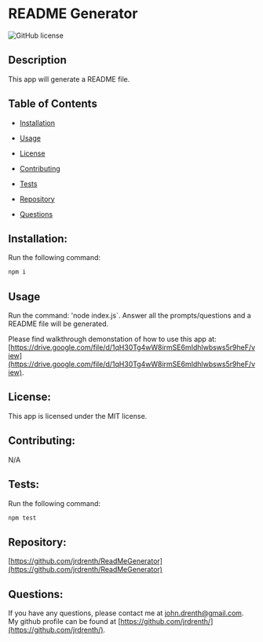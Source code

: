 # README Generator
![GitHub license](https://img.shields.io/badge/license-MIT-blue.svg)


## Description

This app will generate a README file.


## Table of Contents 

* [Installation](#Installation)

* [Usage](#Usage)

* [License](#License)

* [Contributing](#Contributing)

* [Tests](#Tests)

* [Repository](#Repository)

* [Questions](#Questions)


## Installation:

Run the following command:

```bash
npm i
```


## Usage

Run the command: 'node index.js`.  Answer all the prompts/questions and a README file will be generated.


Please find walkthrough demonstation of how to use this app at: [https://drive.google.com/file/d/1qH30Tg4wW8irmSE6mIdhlwbsws5r9heF/view](https://drive.google.com/file/d/1qH30Tg4wW8irmSE6mIdhlwbsws5r9heF/view).


## License:

This app is licensed under the MIT license.


## Contributing:

N/A


## Tests:

Run the following command:

```bash
npm test
```


## Repository:

[https://github.com/jrdrenth/ReadMeGenerator](https://github.com/jrdrenth/ReadMeGenerator)


## Questions:

If you have any questions, please contact me at john.drenth@gmail.com.  My github profile can be found at [https://github.com/jrdrenth/](https://github.com/jrdrenth/).

